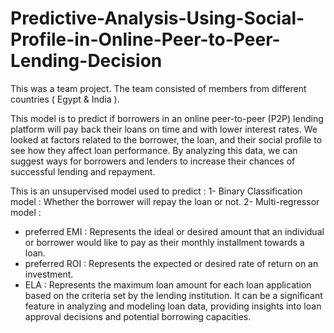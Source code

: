 # Predictive-Analysis-Using-Social-Profile-in-Online-Peer-to-Peer-Lending-Decision
This was a team project. The team consisted of members from different countries ( Egypt & India ).

This model is to predict if borrowers in an online peer-to-peer (P2P) lending platform will pay back their loans on time and with lower interest rates. 
We looked at factors related to the borrower, the loan, and their social profile to see how they affect loan performance. 
By analyzing this data, we can suggest ways for borrowers and lenders to increase their chances of successful lending and repayment.


This is an unsupervised model used to predict : 
1- Binary Classification model : Whether the borrower will repay the loan or not. 
2- Multi-regressor model : 
   - preferred EMI : Represents the ideal or desired amount that an individual or borrower would like to pay as their monthly installment towards a loan.
   - preferred ROI : Represents the expected or desired rate of return on an investment.
   - ELA : Represents the maximum loan amount for each loan application based on the criteria set by the lending institution.
           It can be a significant feature in analyzing and modeling loan data, providing insights into loan approval decisions and potential borrowing capacities.

